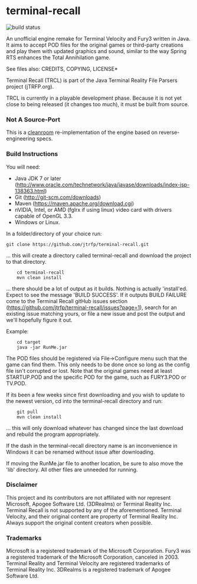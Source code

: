 terminal-recall
===============
![build status](https://travis-ci.org/jtrfp/terminal-recall.svg?branch=master)

An unofficial engine remake for Terminal Velocity and Fury3 written in Java. It aims to accept POD files for the original games or third-party creations and play them with updated graphics and sound, similar to the way Spring RTS enhances the Total Annihilation game.

See files also: CREDITS, COPYING, LICENSE*

Terminal Recall (TRCL) is part of the Java Terminal Reality File Parsers project (jTRFP.org).

TRCL is currently in a playable development phase. Because it is not yet close to being released (it changes too much), it must be built from source.

### Not A Source-Port
This is a [cleanroom](https://en.wikipedia.org/wiki/Clean_room_design) re-implementation of the engine based on reverse-engineering specs.

### Build Instructions
You will need:
* Java JDK 7 or later (http://www.oracle.com/technetwork/java/javase/downloads/index-jsp-138363.html)
* Git (http://git-scm.com/downloads)
* Maven (https://maven.apache.org/download.cgi)
* nVIDIA, Intel, or AMD (fglrx if using linux) video card with drivers capable of OpenGL 3.3.
* Windows or Linux.

In a folder/directory of your choice run:
```
git clone https://github.com/jtrfp/terminal-recall.git
```
... this will create a directory called terminal-recall and download the project to that directory.
```
    cd terminal-recall
    mvn clean install
```

... there should be a lot of output as it builds. Nothing is actually 'install'ed.
Expect to see the message 'BUILD SUCCESS'. If it outputs BUILD FAILURE come to the Terminal Recall gitHub issues section (https://github.com/jtrfp/terminal-recall/issues?page=1), search for an existing issue matching yours, or file a new issue and post the output and we'll hopefully figure it out.

Example:
```
    cd target
    java -jar RunMe.jar
```
The POD files should be registered via File->Configure menu such that the game can find them. This only needs to be done once so long as the config file isn't corrupted or lost. Note that the original games need at least STARTUP.POD and the specific POD for the game, such as FURY3.POD or TV.POD.

If its been a few weeks since first downloading and you wish to update to the newest version, cd into the  terminal-recall directory and run:

```
    git pull
    mvn clean install
```

... this will only download whatever has changed since the last download and rebuild the program appropriately.

If the dash in the terminal-recall directory name is an inconvenience in Windows it can be renamed without issue after downloading.

If moving the RunMe.jar file to another location, be sure to also move the 'lib' directory. All other files are unneeded for running.


### Disclaimer

This project and its contributors are not affiliated with nor represent Microsoft, Apogee Software Ltd. (3DRealms) or Terminal Reality Inc. Terminal Recall is not supported by any of the aforementioned. Terminal Velocity, and their original content are property of Terminal Reality Inc. Always support the original content creators when possible.

### Trademarks

Microsoft is a registered trademark of the Microsoft Corporation. Fury3 was a registered trademark of the Microsoft Corporation, canceled in 2003. Terminal Reality and Terminal Velocity are registered trademarks of Terminal Reality Inc. 3DRealms is a registered trademark of Apogee Software Ltd.

